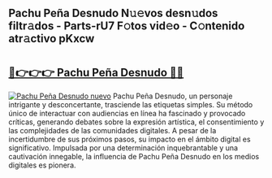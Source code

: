 ## Pachu Peña Desnudo N𝚞𝚎vos desn𝚞dos filtr𝚊dos - Parts-rU7 F𝚘tos vid𝚎o - C𝚘ntenido atr𝚊ctivo pKxcw

# <h2><a href="http://mbck0zr.tromn.icu/?c=Pachu+Pe%c3%b1a+Desnudo">🔗👉👉👉 Pachu Peña Desnudo 🔗🔗</a></h2>

[![Pachu Peña Desnudo nuevo](https://i.imgur.com/pEAQMta.gif)](http://mbck0zr.tromn.icu/?c=Pachu+Pe%c3%b1a+Desnudo)
Pachu Peña Desnudo, un personaje intrigante y desconcertante, trasciende las etiquetas simples. Su método único de interactuar con audiencias en línea ha fascinado y provocado críticas, generando debates sobre la expresión artística, el consentimiento y las complejidades de las comunidades digitales. A pesar de la incertidumbre de sus próximos pasos, su impacto en el ámbito digital es significativo. Impulsada por una determinación inquebrantable y una cautivación innegable, la influencia de Pachu Peña Desnudo en los medios digitales es pionera.
